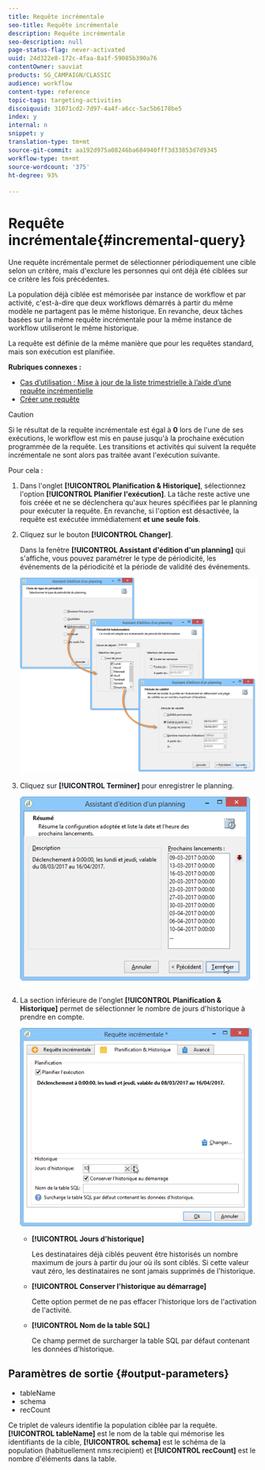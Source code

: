 ```yaml
---
title: Requête incrémentale
seo-title: Requête incrémentale
description: Requête incrémentale
seo-description: null
page-status-flag: never-activated
uuid: 24d322e8-172c-4faa-8a1f-59085b390a76
contentOwner: sauviat
products: SG_CAMPAIGN/CLASSIC
audience: workflow
content-type: reference
topic-tags: targeting-activities
discoiquuid: 31071cd2-7d97-4a4f-a6cc-5ac5b6178be5
index: y
internal: n
snippet: y
translation-type: tm+mt
source-git-commit: aa192d975a08246ba684940fff3d33853d7d9345
workflow-type: tm+mt
source-wordcount: '375'
ht-degree: 93%

---
```



# Requête incrémentale{#incremental-query}

Une requête incrémentale permet de sélectionner périodiquement une cible selon un critère, mais d&#39;exclure les personnes qui ont déjà été ciblées sur ce critère les fois précédentes.

La population déjà ciblée est mémorisée par instance de workflow et par activité, c&#39;est-à-dire que deux workflows démarrés à partir du même modèle ne partagent pas le même historique. En revanche, deux tâches basées sur la même requête incrémentale pour la même instance de workflow utiliseront le même historique.

La requête est définie de la même manière que pour les requêtes standard, mais son exécution est planifiée.

**Rubriques connexes :**

* [Cas d’utilisation : Mise à jour de la liste trimestrielle à l’aide d’une requête incrémentielle](../../workflow/using/quarterly-list-update.md)
* [Créer une requête](../../workflow/using/query.md#creating-a-query)

>[!CAUTION]
>
>Si le résultat de la requête incrémentale est égal à **0** lors de l&#39;une de ses exécutions, le workflow est mis en pause jusqu&#39;à la prochaine exécution programmée de la requête. Les transitions et activités qui suivent la requête incrémentale ne sont alors pas traitée avant l&#39;exécution suivante.

Pour cela :

1. Dans l&#39;onglet **[!UICONTROL Planification &amp; Historique]**, sélectionnez l&#39;option **[!UICONTROL Planifier l&#39;exécution]**. La tâche reste active une fois créée et ne se déclenchera qu&#39;aux heures spécifiées par le planning pour exécuter la requête. En revanche, si l&#39;option est désactivée, la requête est exécutée immédiatement **et une seule fois**.
1. Cliquez sur le bouton **[!UICONTROL Changer]**.

   Dans la fenêtre **[!UICONTROL Assistant d&#39;édition d&#39;un planning]** qui s&#39;affiche, vous pouvez paramétrer le type de périodicité, les événements de la périodicité et la période de validité des événements.

   ![](assets/s_user_segmentation_wizard_11.png)

1. Cliquez sur **[!UICONTROL Terminer]** pour enregistrer le planning.

   ![](assets/s_user_segmentation_wizard_valid.png)

1. La section inférieure de l&#39;onglet **[!UICONTROL Planification &amp; Historique]** permet de sélectionner le nombre de jours d&#39;historique à prendre en compte.

   ![](assets/edit_request_inc.png)

   * **[!UICONTROL Jours d&#39;historique]**

      Les destinataires déjà ciblés peuvent être historisés un nombre maximum de jours à partir du jour où ils sont ciblés. Si cette valeur vaut zéro, les destinataires ne sont jamais supprimés de l&#39;historique.

   * **[!UICONTROL Conserver l&#39;historique au démarrage]**

      Cette option permet de ne pas effacer l&#39;historique lors de l&#39;activation de l&#39;activité.

   * **[!UICONTROL Nom de la table SQL]**

      Ce champ permet de surcharger la table SQL par défaut contenant les données d&#39;historique.

## Paramètres de sortie {#output-parameters}

* tableName
* schema
* recCount

Ce triplet de valeurs identifie la population ciblée par la requête. **[!UICONTROL tableName]** est le nom de la table qui mémorise les identifiants de la cible, **[!UICONTROL schema]** est le schéma de la population (habituellement nms:recipient) et **[!UICONTROL recCount]** est le nombre d&#39;éléments dans la table.
